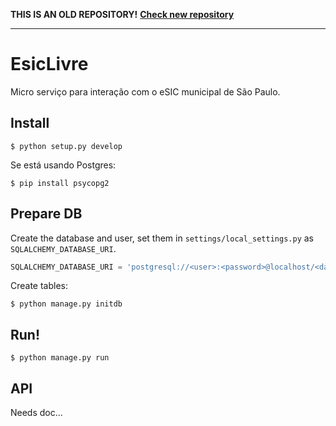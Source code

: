 **THIS IS AN OLD REPOSITORY!** [**Check new repository**](https://gitlab.com/cuidandodomeubairro/esic-livre)

---


# EsicLivre

Micro serviço para interação com o eSIC municipal de São Paulo.


## Install

```
$ python setup.py develop
```

Se está usando Postgres:

```
$ pip install psycopg2
```

## Prepare DB

Create the database and user, set them in `settings/local_settings.py` as `SQLALCHEMY_DATABASE_URI`.

```python
SQLALCHEMY_DATABASE_URI = 'postgresql://<user>:<password>@localhost/<database>'
```

Create tables:

```
$ python manage.py initdb
```

## Run!

```
$ python manage.py run
```

## API

Needs doc...

